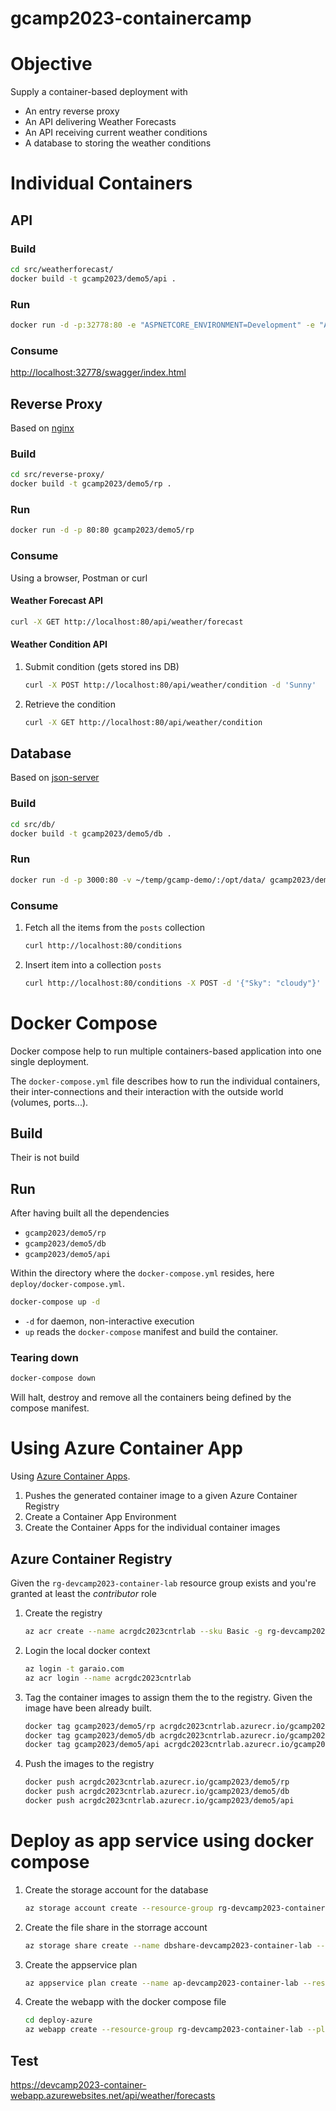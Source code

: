 # gcamp2023-containercamp

# Objective

Supply a container-based deployment with

- An entry reverse proxy
- An API delivering Weather Forecasts
- An API receiving current weather conditions
- A database to storing the weather conditions

# Individual Containers

## API

### Build

```bash
cd src/weatherforecast/
docker build -t gcamp2023/demo5/api .
```

### Run
```sh
docker run -d -p:32778:80 -e "ASPNETCORE_ENVIRONMENT=Development" -e "ASPNETCORE_URLS=http://+:80" gcamp2023/demo5/api
```

### Consume
<http://localhost:32778/swagger/index.html>

## Reverse Proxy

Based on [nginx](https://hub.docker.com/_/nginx/)

### Build

```bash
cd src/reverse-proxy/
docker build -t gcamp2023/demo5/rp .
```

### Run
```sh
docker run -d -p 80:80 gcamp2023/demo5/rp
```

### Consume

Using a browser, Postman or curl

#### Weather Forecast API

```bash
curl -X GET http://localhost:80/api/weather/forecast
```

#### Weather Condition API

1. Submit condition (gets stored ins DB)
   ```bash
   curl -X POST http://localhost:80/api/weather/condition -d 'Sunny'
   ```
1. Retrieve the condition
   ```bash
   curl -X GET http://localhost:80/api/weather/condition
   ```

## Database

Based on [json-server](https://github.com/typicode/json-server)

### Build

```bash
cd src/db/
docker build -t gcamp2023/demo5/db .
```

### Run

```sh
docker run -d -p 3000:80 -v ~/temp/gcamp-demo/:/opt/data/ gcamp2023/demo5/db
```

### Consume

1. Fetch all the items from the `posts` collection
   ```bash
   curl http://localhost:80/conditions
   ```
2. Insert item into a collection `posts`
   ```bash
   curl http://localhost:80/conditions -X POST -d '{"Sky": "cloudy"}'
   ```

# Docker Compose

Docker compose help to run multiple containers-based application into one single deployment.

The `docker-compose.yml` file describes how to run the individual containers, their inter-connections and their interaction with the outside world (volumes, ports...).

## Build

Their is not build

## Run

After having built all the dependencies

- `gcamp2023/demo5/rp`
- `gcamp2023/demo5/db`
- `gcamp2023/demo5/api`

Within the directory where the `docker-compose.yml` resides, here `deploy/docker-compose.yml`.

```bash
docker-compose up -d
```

- `-d` for daemon, non-interactive execution
- `up` reads the `docker-compose` manifest and build the container.

### Tearing down
```bash
docker-compose down
```

Will halt, destroy and remove all the containers being defined by the compose manifest.

# Using Azure Container App

Using [Azure Container Apps](https://learn.microsoft.com/en-us/azure/container-apps/overview).

1. Pushes the generated container image to a given Azure Container Registry
2. Create a Container App Environment
3. Create the Container Apps for the individual container images

## Azure Container Registry

Given the `rg-devcamp2023-container-lab` resource group exists and you're granted at least the _contributor_ role

1. Create the registry
   ```bash
   az acr create --name acrgdc2023cntrlab --sku Basic -g rg-devcamp2023-container-lab
   ```
2. Login the local docker context
   ```bash
   az login -t garaio.com
   az acr login --name acrgdc2023cntrlab
   ```
3. Tag the container images to assign them the to the registry. Given the image have been already built.
   ```bash
   docker tag gcamp2023/demo5/rp acrgdc2023cntrlab.azurecr.io/gcamp2023/demo5/rp
   docker tag gcamp2023/demo5/db acrgdc2023cntrlab.azurecr.io/gcamp2023/demo5/db
   docker tag gcamp2023/demo5/api acrgdc2023cntrlab.azurecr.io/gcamp2023/demo5/api
   ```

4. Push the images to the registry
   ```bash
   docker push acrgdc2023cntrlab.azurecr.io/gcamp2023/demo5/rp
   docker push acrgdc2023cntrlab.azurecr.io/gcamp2023/demo5/db
   docker push acrgdc2023cntrlab.azurecr.io/gcamp2023/demo5/api
   ```

# Deploy as app service using docker compose

1. Create the storage account for the database
   ```bash
   az storage account create --resource-group rg-devcamp2023-container-lab --name sadevcamp2023contlab --location switzerlandnorth --sku Standard_LRS
   ```

2. Create the file share in the storrage account
   ```bash
   az storage share create --name dbshare-devcamp2023-container-lab --account-name sadevcamp2023contlab
   ```

3. Create the appservice plan
   ```bash
   az appservice plan create --name ap-devcamp2023-container-lab --resource-group rg-devcamp2023-container-lab --sku S1 --is-linux
   ```

4. Create the webapp with the docker compose file
   ```bash
   cd deploy-azure
   az webapp create --resource-group rg-devcamp2023-container-lab --plan ap-devcamp2023-container-lab --name devcamp2023-container-webapp --multicontainer-config-type compose --multicontainer-config-file docker-compose.yml
   ```

## Test
<https://devcamp2023-container-webapp.azurewebsites.net/api/weather/forecasts>